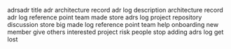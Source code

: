 adrsadr title adr architecture record adr log description architecture record adr log reference point team made store adrs log project repository discussion store big made log reference point team help onboarding new member give others interested project risk people stop adding adrs log get lost